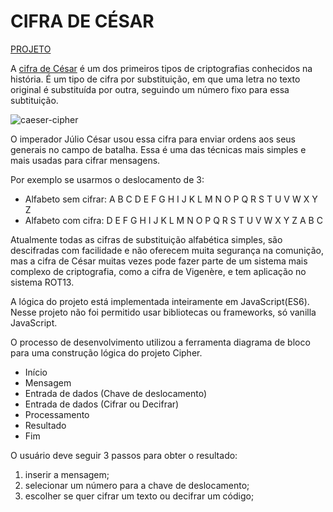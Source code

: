 ﻿# CIFRA DE CÉSAR

[PROJETO](https://scsin.github.io/caesar-cipher/)


A [cifra de César](https://pt.wikipedia.org/wiki/Cifra_de_C%C3%A9sar) é um dos primeiros tipos de criptografias conhecidos na história. É um tipo de cifra por substituição, em que uma letra no texto original é substituída por outra, seguindo um número fixo para essa subtituição.

![caeser-cipher](https://upload.wikimedia.org/wikipedia/commons/thumb/2/2b/Caesar3.svg/2000px-Caesar3.svg.png)

O imperador Júlio César usou essa cifra para enviar ordens aos seus generais no campo de batalha. Essa é uma das técnicas mais simples e mais usadas para cifrar mensagens.

Por exemplo se usarmos o deslocamento de 3:

* Alfabeto sem cifrar: A B C D E F G H I J K L M N O P Q R S T U V W X Y Z
* Alfabeto com cifra:  D E F G H I J K L M N O P Q R S T U V W X Y Z A B C

Atualmente todas as cifras de substituição alfabética simples, são descifradas com facilidade e não oferecem muita segurança na comunição, mas a cifra de César muitas vezes pode fazer parte de um sistema mais complexo de criptografia, como a cifra de Vigenère, e tem aplicação no sistema ROT13.

A lógica do projeto está implementada inteiramente em JavaScript(ES6).
Nesse projeto não foi permitido usar bibliotecas ou frameworks, só
vanilla JavaScript.

O processo de desenvolvimento utilizou a ferramenta diagrama de bloco para uma construção lógica do projeto Cipher.

* Início
* Mensagem
* Entrada de dados (Chave de deslocamento)
* Entrada de dados (Cifrar ou Decifrar)
* Processamento
* Resultado
* Fim


O usuário deve seguir 3 passos para obter o resultado:
1) inserir a mensagem;
2) selecionar um número para a chave de deslocamento;
3) escolher se quer cifrar um texto ou decifrar um código;